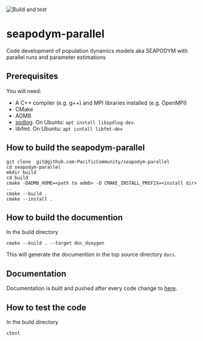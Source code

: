 ![Build and test](https://github.com/PacificCommunity/seapodym-parallel/actions/workflows/build.yml/badge.svg)

# seapodym-parallel
Code development of population dynamics models aka SEAPODYM with parallel runs and parameter estimations

## Prerequisites

You will need:
 * A C++ compiler (e.g. g++) and MPI libraries installed (e.g. OpenMPI)
 * CMake
 * ADMB
 * [spdlog](https://github.com/gabime/spdlog). On Ubuntu: `apt install libspdlog-dev`.
 * libfmt. On Ubuntu: `apt isntall libfmt-dev`


## How to build the seapodym-parallel

```
git clone  git@github.com:PacificCommunity/seapodym-parallel
cd seapodym-parallel
mkdir build
cd build
cmake -DADMB_HOME=<path to admb> -D CMAKE_INSTALL_PREFIX=<install dir> ..
cmake --build .
cmake --install .
```

## How to build the documention

In the build directory
```
cmake --build . --target doc_doxygen
```
This will generate the documention in the top source directory `docs`. 

## Documentation

Documentation is built and pushed after every code change to [here](https://pacificcommunity.github.io/seapodym-parallel/).

## How to test the code

In the build directory
```
ctest
```
